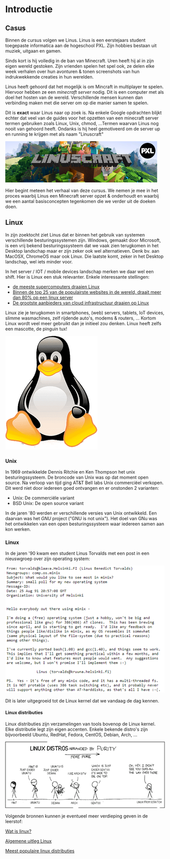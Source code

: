 # Introductie

## Casus
Binnen de cursus volgen we Linus. Linus is een eerstejaars student toegepaste informatica aan de hogeschool PXL. Zijn hobbies bestaan uit muziek, uitgaan en gamen. 

Sinds kort is hij volledig in de ban van Minecraft. Uren heeft hij al in zijn eigen wereld gestoken. Zijn vrienden spelen het spel ook, ze delen elke week verhalen over hun avonturen & tonen screenshots van hun indrukwekkende creaties in hun werelden.

Linus heeft gehoord dat het mogelijk is om Mincraft in multiplayer te spelen. Hiervoor hebben ze een *minecraft server* nodig. Dit is een computer met als doel het hosten van de wereld. Verschillende mensen kunnen dan verbinding maken met die server om op die manier samen te spelen.

Dit is **exact** waar Linus naar op zoek is. Na enkele Google opdrachten blijkt echter dat veel van de guides voor het opzetten van een minecraft server termen gebruiken zoals Linux, Unix, chmod, ...Termen waarvan Linus nog nooit van gehoord heeft. Ondanks is hij heel gemotiveerd om de server up en running te krijgen met als naam "Linuscraft"

![linuscraft](../images/linuxcraft.png)

Hier begint meteen het verhaal van deze cursus. We nemen je mee in het proces waarbij Linus een Minecraft server opzet & onderhoudt en waarbij we een aantal basisconcepten tegenkomen die we verder uit de doeken doen.

## Linux
In zijn zoektocht ziet Linus dat er binnen het gebruik van systemen verschillende besturingssystemen zijn. Windows, gemaakt door Microsoft, is een vrij bekend besturingssysteem dat we vaak zien terugkomen in het Desktop landschap maar er zijn zeker ook wel alternatieven. Denk bv. aan MacOSX, ChromeOS maar ook Linux. Die laatste komt, zeker in het Desktop landschap, wel iets minder voor.

In het server / IOT / mobile devices landschap merken we daar wel een shift. Hier is Linux een stuk relevanter. Enkele interessante stellingen:
* [de meeste supercomputers draaien Linux](https://itsfoss.com/linux-runs-top-supercomputers/)
* [Binnen de top 25 van de populairste websites in de wereld, draait meer dan 80% op een linux server](https://www.alexa.com/topsites)
* [De grootste aanbieders van cloud infrastructuur draaien op Linux](https://www.linuxfoundation.org/blog/how-amazon-web-services-uses-linux-and-open-source/)

Linux zie je terugkomen  in smartphones, (web) servers, tablets, IoT devices, slimme wasmachines, zelf rijdende auto's,  modems & routers, ... Kortom Linux wordt veel meer gebruikt dan je initieel zou denken. Linux heeft zelfs een mascotte, de pinguin tux!

![tux](../images/tux.png)

### Unix
In 1969 ontwikkelde Dennis Ritchie en Ken Thompson het unix besturingssysteem. De broncode van Unix was op dat moment open source. Na verloop van tijd ging AT&T Bell labs Unix commerciëel verkopen. Dit werd niet door iedereen goed ontvangen en er onstonden 2 varianten:
* Unix: De commerciële variant 
* BSD Unix: De open source variant

In de jaren '80 werden er verschillende versies van Unix ontwikkeld. Een daarvan was het *GNU* project ("GNU is not unix"). Het doel van GNu was het ontwikkelen van een open besturingssysteem waar iedereen samen aan kon werken. 

### Linux
In de jaren '90 kwam een student Linus Torvalds met een post in een nieuswgroep over zijn operating system:

![linux](../images/01/linus.PNG)

Dit is later uitgegroeid tot de Linux kernel dat we vandaag de dag kennen.

#### Linux distributies
Linux distributies zijn verzamelingen van tools bovenop de Linux kernel. Elke distributie legt zijn eigen accenten. Enkele bekende distro's zijn bijvoorbeeld Ubuntu, RedHat, Fedora, CentOS, Debian, Arch, ...

![distros](../images/01/distros.png)

Volgende bronnen kunnen je eventueel meer verdieping geven in de leerstof:

<i class="fa-solid fa-film"></i>  [Wat is linux?](https://www.youtube.com/watch?v=zA3vmx0GaO8)

<i class="fa-solid fa-earth-europe"></i> [Algemene uitleg Linux](https://www.linux.com/what-is-linux/)

<i class="fa-solid fa-earth-europe"></i> [Meest populaire linux distributies](https://distrowatch.com/dwres.php?resource=popularity)


